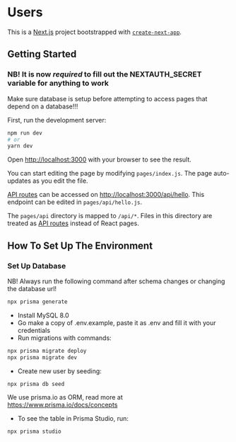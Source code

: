 # Users

This is a [Next.js](https://nextjs.org/) project bootstrapped with [`create-next-app`](https://github.com/vercel/next.js/tree/canary/packages/create-next-app).

## Getting Started

### NB! It is now *required* to fill out the NEXTAUTH_SECRET variable for anything to work

Make sure database is setup before attempting to access pages that depend on a database!!!

First, run the development server:

```bash
npm run dev
# or
yarn dev
```

Open [http://localhost:3000](http://localhost:3000) with your browser to see the result.

You can start editing the page by modifying `pages/index.js`. The page auto-updates as you edit the file.

[API routes](https://nextjs.org/docs/api-routes/introduction) can be accessed on [http://localhost:3000/api/hello](http://localhost:3000/api/hello). This endpoint can be edited in `pages/api/hello.js`.

The `pages/api` directory is mapped to `/api/*`. Files in this directory are treated as [API routes](https://nextjs.org/docs/api-routes/introduction) instead of React pages.

## How To Set Up The Environment

### Set Up Database

NB! Always run the following command after schema changes or changing the database url!

```bash
npx prisma generate
```

* Install MySQL 8.0
* Go make a copy of .env.example, paste it as .env and fill it with your credentials
* Run migrations with commands:

```bash
npx prisma migrate deploy
npx prisma migrate dev
```

* Create new user by seeding:

```bash
npx prisma db seed
```

We use prisma.io as ORM, read more at <https://www.prisma.io/docs/concepts>

* To see the table in Prisma Studio, run:

```bash
npx prisma studio
```
